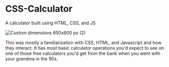 # CSS-Calculator
A calculator built using HTML, CSS, and JS

![Custom dimensions 650x800 px (2)](https://github.com/conner-huf/CSS-Calculator/assets/126115012/cc0ed493-2d29-415d-b5f0-28b75b560b6d)

This was mostly a familiarization with CSS, HTML, and Javascript and how they interact. It has most basic calculator operations you'd expect to see on one of those free calculators you'd get from the bank when you went with your grandma in the 90s.
